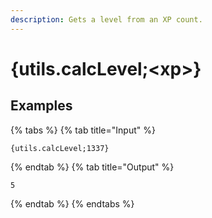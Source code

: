 ```yaml
---
description: Gets a level from an XP count.
---
```

# {utils.calcLevel;&lt;xp>}
## Examples
{% tabs %}
{% tab title="Input" %}
```text
{utils.calcLevel;1337}
```
{% endtab %}
{% tab title="Output" %}
```text
5
```
{% endtab %}
{% endtabs %}